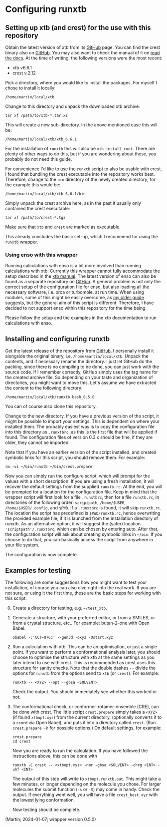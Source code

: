 # Configuring runxtb

## Setting up xtb (and crest) for the use with this repository


Obtain the latest version of xtb from its
[GitHub](https://github.com/grimme-lab/xtb/releases/latest) page.
You can find the crest binary also on [GitHub](https://github.com/crest-lab/crest/releases/latest).
You may also want to check the manual of it on
[read the docs](https://xtb-docs.readthedocs.io/en/latest/contents.html).
At the time of writing, the following versions were the most recent:
* xtb v6.6.1
* crest v.2.12

Pick a directory, where you would like to install the packages.
For myself I chose to install it locally:
```
/home/martin/local/xtb
```
Change to this directory and unpack the downloaded xtb archive:
```
tar xf /path/to/xtb-*.tar.xz
```
This will create a new sub-directory. In the above mentioned case this will be:
```
/home/martin/local/xtb/xtb_6.6.1
```
For the installation of `runxtb` this will also be `xtb_install_root`.
There are plenty of other ways to do this, but if you are wondering about these,
you probably do not need this guide.

For convenience I'd like to use the `runxtb` script to also be usable with crest.
I found that bundling the crest executable into the repository works best.
Therefore, change to the `bin` directory of the newly created directory;
for the example this would be:
```
/home/martin/local/xtb/xtb_6.6.1/bin
```
Simply unpack the crest archive here, as in the past it usually only contained the crest executable:
```
tar xf /path/to/crest-*.tgz
```
Make sure that `xtb` and `crest` are marked as executable.

This already concludes the basic set-up, which I recommend for using the `runxtb` wrapper.

### Using enso with this wrapper

Running calculations with enso is a bit more involved than running calculations with xtb.
Currently this wrapper cannot fully accommodate the setup described in the
[xtb manual](https://xtb-docs.readthedocs.io/en/latest/enso_doc/enso_setup.html).
The latest version of enso can also be found as a separate repository on
[GitHub](https://github.com/grimme-lab/enso/releases/latest).
A general problem is not only the correct setup of the configuration file for enso,
but also loading all the necessary software, i.e. orca or turbomole, at run time.
When using modules, some of this might be easily overcome, as [my older guide](how-to-use-enso.md) suggests,
but the general aim of this script is different.
Therefore, I have decided to not support enso within this repository for the time being.

Please follow the setup and the examples in the xtb documentation to run calculations with enso.

## Installing and configuring runxtb

Get the latest release of the repository from
[GitHub](https://github.com/polyluxus/runxtb.bash/releases/latest).
I personally install it alongside the original binary, i.e.
`/home/martin/local/xtb`.
Unpack the contents, and if necessary rename the directory.
I just let GitHub do the packing, since there is no compiling to be done, you can just work
with the source code. If I remember correctly, GitHub simply uses the tag name for the
created archive file. So depending on your taste and organization of directories,
you might want to move this.
Let's assume we have extracted the content to the following directory:
```
/home/martin/local/xtb/runxtb.bash_0.5.0
```
You can of course also clone this repository.

Change to the new directory. If you have a previous version of the script, it might be possible
to import your settings. This is dependent on where your installed them.
The probably easiest way is to copy the configuration file into this directory as
`.runxtbrc`, as this is the first file that will be applied if found.
The configuration files of version 0.3.x should be fine, if they are older, they cannot be imported.

Note that if you have an earlier version of the script installed, and created symbolic links for this script,
you should remove them. For example:
```
rm -vi ~/bin/runxtb ~/bin/crest.prepare
```

Now you can simply run the configure script, which will prompt for the values
with a short description. If you are using a fresh installation, it will recover the
default settings from the supplied `runxtb.rc`.
At the end, you will be prompted for a location for the configuration file.
Keep in mind that the wrapper script will first look for a file `.runxtbrc`,
then for a file `runxtb.rc`, in directories of the following order:
`scriptpath`, `/home/$USER`, `/home/$USER/.config`, and `$PWD`.
If a `.runxtbrc` is found, it will skip `runxtb.rc`.
The location the script has predefined is `$PWD/runxtb.rc`, hence overwriting the 
provided example file, if it is launched from the installation directory of runxtb.
As an alternative option, it will suggest the (safer) location `'scriptpath'/.runxtbrc`,
which can be chosen by entering auto.
After that, the configuration script will ask about creating symbolic links in `~/bin`.
If you choose to do that, you can basically access the script from anywhere in your file system.

The configuration is now complete.



## Examples for testing

The following are some suggestions how you might want to test your installation,
of course you can also dive right into the real work.
If you are not sure, or using it the first time, these are the basic steps for working with this script:

0. Create a directory for testing, e.g. `~/test_xtb`.

1. Generate a structure, with your preferred editor, or from a SMILES, or from a crystal structure, etc..
   For example: butan-2-one with Open Babel:
   ```
   obabel -:'CC(=O)CC' --gen3d -oxyz -Ostart.xyz
   ```

2. Run a calculation with xtb. This can be an optimisation, or just a single point.
   If you want to perform a conformational analysis later, you should choose to optimise the structure
   with xtb at the same settings as you later intend to use with crest.
   This is recommended as crest uses this structure for sanity checks.
   Note that the double dashes `--` divide the options for `runxtb` from the options send to `xtb` (or `crest`).
   For example:
   ```
   runxtb -- <XYZ> --opt --gbsa <SOLVENT>
   ```
   Check the output. You should immediately see whether this worked or not.

3. The conformational check, or conformer-rotamer-ensemble (CRE), can be done with crest.
   The little script `crest.prepare` simply takes a `<XYZ>` (if found `xtbopt.xyz`) from the current directory,
   (optionally converts it to a `coord` via Open Babel), and puts it into a directory called `crest`.
   (Run `crest.prepare -h` for possible options.)
   On default settings, for example:
   ```
   crest.prepare
   cd crest
   ```
   Now you are ready to run the calculation. If you have followed the instructions above, this can be done with

   ```
   runxtb -C crest -- <xtbopt.xyz> -nmr -gbsa <SOLVENT> -chrg <INT> -uhf <INT>
   ``` 
   The output of this step will  write to `xtbopt.runxtb.out`.
   This might take a few minutes, or longer depending on the molecule you chose.
   For larger molecules the submit function (`-s` or `-S`) may come in handy.
   Check the output. If everything went well, you will have a file `crest_best.xyz` with the lowest lying conformation.

   Now testing should be complete.

(Martin; 2024-01-07; wrapper version 0.5.0)

